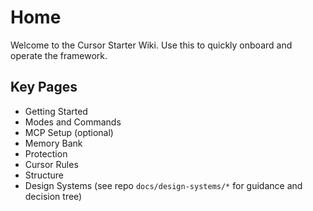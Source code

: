# Home

Welcome to the Cursor Starter Wiki. Use this to quickly onboard and operate the framework.

## Key Pages
- Getting Started
- Modes and Commands
- MCP Setup (optional)
- Memory Bank
- Protection
- Cursor Rules
- Structure
- Design Systems (see repo `docs/design-systems/*` for guidance and decision tree)